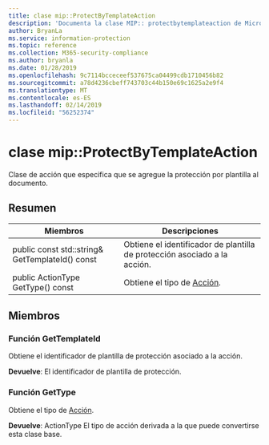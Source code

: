 ```yaml
---
title: clase mip::ProtectByTemplateAction
description: 'Documenta la clase MIP:: protectbytemplateaction de Microsoft Information Protection (MIP) SDK.'
author: BryanLa
ms.service: information-protection
ms.topic: reference
ms.collection: M365-security-compliance
ms.author: bryanla
ms.date: 01/28/2019
ms.openlocfilehash: 9c7114bcceceef537675ca04499cdb1710456b82
ms.sourcegitcommit: a78d4236cbeff743703c44b150e69c1625a2e9f4
ms.translationtype: MT
ms.contentlocale: es-ES
ms.lasthandoff: 02/14/2019
ms.locfileid: "56252374"
---
```

# <a name="class-mipprotectbytemplateaction"></a>clase mip::ProtectByTemplateAction 
Clase de acción que especifica que se agregue la protección por plantilla al documento.
  
## <a name="summary"></a>Resumen
 Miembros                        | Descripciones                                
--------------------------------|---------------------------------------------
public const std::string& GetTemplateId() const  |  Obtiene el identificador de plantilla de protección asociado a la acción.
public ActionType GetType() const  |  Obtiene el tipo de [Acción](class_mip_action.md).
  
## <a name="members"></a>Miembros
  
### <a name="gettemplateid-function"></a>Función GetTemplateId
Obtiene el identificador de plantilla de protección asociado a la acción.

  
**Devuelve**: El identificador de plantilla de protección.
  
### <a name="gettype-function"></a>Función GetType
Obtiene el tipo de [Acción](class_mip_action.md).

  
**Devuelve**: ActionType El tipo de acción derivada a la que puede convertirse esta clase base.
